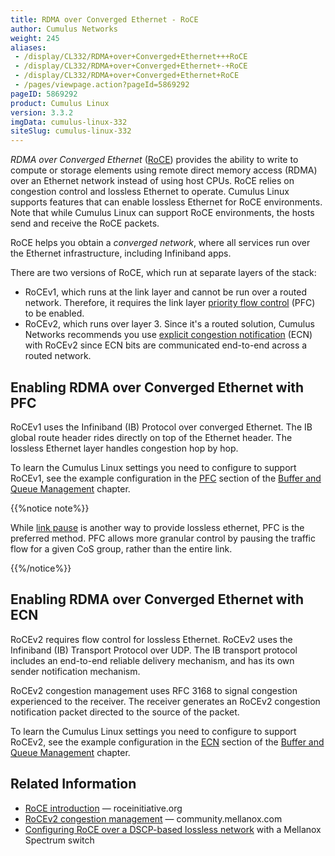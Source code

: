 ```yaml
---
title: RDMA over Converged Ethernet - RoCE
author: Cumulus Networks
weight: 245
aliases:
 - /display/CL332/RDMA+over+Converged+Ethernet+++RoCE
 - /display/CL332/RDMA+over+Converged+Ethernet+-+RoCE
 - /display/CL332/RDMA+over+Converged+Ethernet+RoCE
 - /pages/viewpage.action?pageId=5869292
pageID: 5869292
product: Cumulus Linux
version: 3.3.2
imgData: cumulus-linux-332
siteSlug: cumulus-linux-332
---
```

*RDMA over Converged Ethernet*
([RoCE](https://en.wikipedia.org/wiki/RDMA_over_Converged_Ethernet))
provides the ability to write to compute or storage elements using
remote direct memory access (RDMA) over an Ethernet network instead of
using host CPUs. RoCE relies on congestion control and lossless Ethernet
to operate. Cumulus Linux supports features that can enable lossless
Ethernet for RoCE environments. Note that while Cumulus Linux can
support RoCE environments, the hosts send and receive the RoCE packets.

RoCE helps you obtain a *converged network*, where all services run over
the Ethernet infrastructure, including Infiniband apps.

There are two versions of RoCE, which run at separate layers of the
stack:

  - RoCEv1, which runs at the link layer and cannot be run over a routed
    network. Therefore, it requires the link layer 
    [priority flow control](/version/cumulus-linux-332/Interface-Configuration-and-Management/Buffer-and-Queue-Management/#configuring-priority-flow-control)
    (PFC) to be enabled.
  - RoCEv2, which runs over layer 3. Since it's a routed solution,
    Cumulus Networks recommends you use 
    [explicit congestion notification](/version/cumulus-linux-332/Interface-Configuration-and-Management/Buffer-and-Queue-Management/#configuring-explicit-congestion-notification)
    (ECN) with RoCEv2 since ECN bits are communicated end-to-end across
    a routed network.

## Enabling RDMA over Converged Ethernet with PFC

RoCEv1 uses the Infiniband (IB) Protocol over converged Ethernet. The IB
global route header rides directly on top of the Ethernet header. The
lossless Ethernet layer handles congestion hop by hop.

To learn the Cumulus Linux settings you need to configure to support
RoCEv1, see the example configuration in the
[PFC](/version/cumulus-linux-332/Interface-Configuration-and-Management/Buffer-and-Queue-Management/#configuring-priority-flow-control)
section of the [Buffer and Queue
Management](/version/cumulus-linux-332/Interface-Configuration-and-Management/Buffer-and-Queue-Management/)
chapter.

{{%notice note%}}

While [link pause](/version/cumulus-linux-332/Interface-Configuration-and-Management/Buffer-and-Queue-Management/#configuring-link-pause)
is another way to provide lossless ethernet, PFC is the preferred
method. PFC allows more granular control by pausing the traffic flow for
a given CoS group, rather than the entire link.

{{%/notice%}}

## Enabling RDMA over Converged Ethernet with ECN

RoCEv2 requires flow control for lossless Ethernet. RoCEv2 uses the
Infiniband (IB) Transport Protocol over UDP. The IB transport protocol
includes an end-to-end reliable delivery mechanism, and has its own
sender notification mechanism.

RoCEv2 congestion management uses RFC 3168 to signal congestion
experienced to the receiver. The receiver generates an RoCEv2 congestion
notification packet directed to the source of the packet.

To learn the Cumulus Linux settings you need to configure to support
RoCEv2, see the example configuration in the
[ECN](/version/cumulus-linux-332/Interface-Configuration-and-Management/Buffer-and-Queue-Management/#configuring-explicit-congestion-notification)
section of the [Buffer and Queue
Management](/version/cumulus-linux-332/Interface-Configuration-and-Management/Buffer-and-Queue-Management/)
chapter.

## Related Information

  - [RoCE introduction](http://www.roceinitiative.org/roce-introduction/) —
    roceinitiative.org
  - [RoCEv2 congestion management](https://community.mellanox.com/docs/DOC-2321) —
    community.mellanox.com
  - [Configuring RoCE over a DSCP-based lossless network](https://community.mellanox.com/docs/DOC-2884) with a
    Mellanox Spectrum switch
